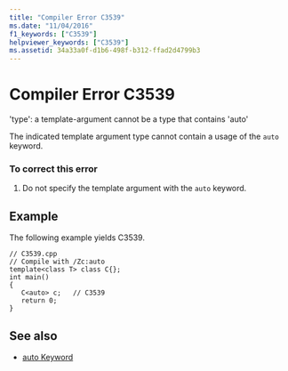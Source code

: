 ```yaml
---
title: "Compiler Error C3539"
ms.date: "11/04/2016"
f1_keywords: ["C3539"]
helpviewer_keywords: ["C3539"]
ms.assetid: 34a33a0f-d1b6-498f-b312-ffad2d4799b3
---
```

# Compiler Error C3539

'type': a template-argument cannot be a type that contains 'auto'

The indicated template argument type cannot contain a usage of the `auto` keyword.

### To correct this error

1. Do not specify the template argument with the `auto` keyword.

## Example

The following example yields C3539.

```
// C3539.cpp
// Compile with /Zc:auto
template<class T> class C{};
int main()
{
   C<auto> c;   // C3539
   return 0;
}
```

## See also

- [auto Keyword](../../cpp/auto-keyword.md)
